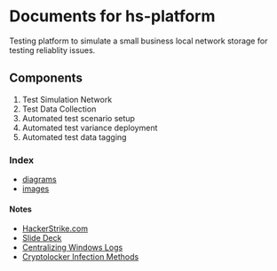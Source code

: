 # Documents for hs-platform
Testing platform to simulate a small business local network storage for testing reliablity issues.

## Components
1. Test Simulation Network
2. Test Data Collection
3. Automated test scenario setup
4. Automated test variance deployment
5. Automated test data tagging

### Index
- [diagrams](diagrams)
- [images](images)

#### Notes
- [HackerStrike.com](https://www.hackerstrike.com/)
- [Slide Deck](https://drive.google.com/drive/folders/1No9s4_jFfRhRI16uf9B52u1u4ZQO_MCY)
- [Centralizing Windows Logs](https://www.loggly.com/ultimate-guide/centralizing-windows-logs/)
- [Cryptolocker Infection Methods](https://usa.kaspersky.com/resource-center/definitions/cryptolocker)
